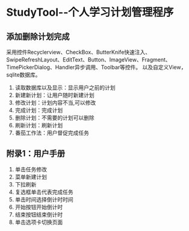 # StudyTool--个人学习计划管理程序
## 添加删除计划完成
采用控件Recyclerview、CheckBox、ButterKnife快速注入、SwipeRefreshLayout、EditText、Button、ImageView、Fragment、TimePickerDialog、Handler异步调用、Toolbar等控件。
以及自定义View，sqlite数据库。

1. 读取数据库以及显示：显示用户之前的计划
2. 新建新计划：让用户随时新建计划
3. 修改计划：计划内容不当,可以修改
4. 完成计划：完成计划
5. 删除计划：不需要的计划可以删除
6. 刷新计划：刷新计划
7. 番茄工作法：用户督促完成任务

## 附录1：用户手册

1. 单击任务修改
2. 菜单新建计划
3. 下拉刷新
4. 复选框单击代表完成任务
5. 单击时间选择倒计时时间
6. 开始按钮开始倒计时
7.  结束按钮结束倒计时
8.  单击选项卡切换页面
